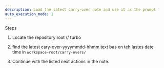 ```yaml
---
description: Load the latest carry-over note and use it as the prompt for a new session
auto_execution_mode: 1
---
```


Steps

1. Locate the repository root
// turbo

3.  find the latest cary-over-yyyymmdd-hhmm.text bas on teh lastes date time  in   `workspace-root/carry-overs/`
4. Continue with the listed next actions in the note.